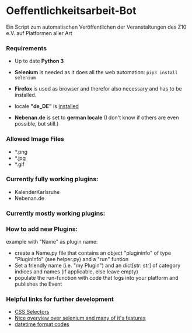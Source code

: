 # Oeffentlichkeitsarbeit-Bot
Ein Script zum automatischen Veröffentlichen der Veranstaltungen des Z10 e.V. auf Platformen aller Art

### Requirements

- Up to date **Python 3**

- **Selenium** is needed as it does all the web automation: `pip3 install selenium`

- **Firefox** is used as browser and therefor also necessary and has to be installed.

- locale **"de_DE"** is [installed](https://ubuntuforums.org/showthread.php?t=196414)

- **Nebenan.de** is set to **german locale** (I don't know if others are even possible, but still.)

### Allowed Image Files
- *.png
- *.jpg
- *.gif

### Currently fully working plugins:
- KalenderKarlsruhe
- Nebenan.de

### Currently mostly working plugins:

### How to add new Plugins:
example with "Name" as plugin name:
- create a Name.py file that contains an object "plugininfo" of type "PluginInfo" (see helper.py) and a "run" funtion
- Set a friendly name (i.e. "my Plugin") and an dict[str: str] of category indices and names (if applicable, else leave empty)
- populate the run-function with code that logs into your platform and publishes the Event

### Helpful links for further development
- [CSS Selectors](https://www.w3schools.com/cssref/css_selectors.php)
- [Nice overview over selenium and many of it's features](https://pythonexamples.org/python-selenium-introduction/)
- [datetime format codes](https://www.geeksforgeeks.org/python-datetime-strptime-function/)